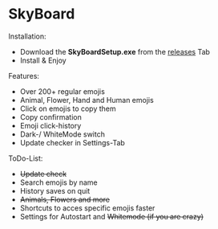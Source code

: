 # SkyBoard

Installation:
- Download the **SkyBoardSetup.exe** from the [releases](https://github.com/SkyExit/SkyBoard/releases) Tab
- Install & Enjoy

Features:
- Over 200+ regular emojis
- Animal, Flower, Hand and Human emojis
- Click on emojis to copy them
- Copy confirmation
- Emoji click-history
- Dark-/ WhiteMode switch
- Update checker in Settings-Tab

ToDo-List:
- ~~Update check~~
- Search emojis by name
- History saves on quit
- ~~Animals, Flowers and more~~
- Shortcuts to acces specific emojis faster
- Settings for Autostart and ~~Whitemode (if you are crazy)~~
